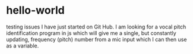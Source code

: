 # hello-world
testing issues
I have just started on Git Hub. I am looking for a vocal pitch identification program in js which will give me a single, but constantly updating, frequency (pitch) number from a mic input which I can then use as a variable.
